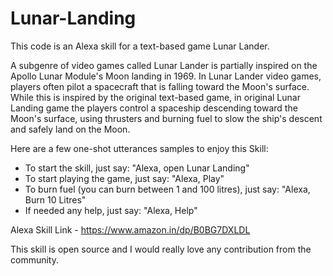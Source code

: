 # Lunar-Landing
This code is an Alexa skill for a text-based game Lunar Lander.

A subgenre of video games called Lunar Lander is partially inspired on the Apollo Lunar Module's Moon landing in 1969. In Lunar Lander video games, players often pilot a spacecraft that is falling toward the Moon's surface. While this is inspired by the original text-based game, in original Lunar Landing game the players control a spaceship descending toward the Moon's surface, using thrusters and burning fuel to slow the ship's descent and safely land on the Moon.

Here are a few one-shot utterances samples to enjoy this Skill:
- To start the skill, just say: "Alexa, open Lunar Landing"
- To start playing the game, just say: "Alexa, Play"
- To burn fuel (you can burn between 1 and 100 litres), just say: "Alexa, Burn 10 Litres"
- If needed any help, just say: "Alexa, Help"

Alexa Skill Link - https://www.amazon.in/dp/B0BG7DXLDL

This skill is open source and I would really love any contribution from the community.
